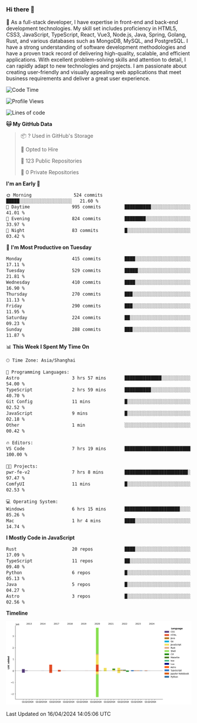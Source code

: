 ### Hi there 👋

🌱 As a full-stack developer, I have expertise in front-end and back-end development technologies. My skill set includes proficiency in HTML5, CSS3, JavaScript, TypeScript, React, Vue3, Node.js, Java, Spring, Golang, Rust, and various databases such as MongoDB, MySQL, and PostgreSQL. I have a strong understanding of software development methodologies and have a proven track record of delivering high-quality, scalable, and efficient applications. With excellent problem-solving skills and attention to detail, I can rapidly adapt to new technologies and projects. I am passionate about creating user-friendly and visually appealing web applications that meet business requirements and deliver a great user experience.

<!--START_SECTION:waka-->
![Code Time](http://img.shields.io/badge/Code%20Time-1%2C344%20hrs%2045%20mins-blue)

![Profile Views](http://img.shields.io/badge/Profile%20Views-23-blue)

![Lines of code](https://img.shields.io/badge/From%20Hello%20World%20I%27ve%20Written-5.6%20million%20lines%20of%20code-blue)

**🐱 My GitHub Data** 

> 📦 ? Used in GitHub's Storage 
 > 
> 💼 Opted to Hire
 > 
> 📜 123 Public Repositories 
 > 
> 🔑 0 Private Repositories 
 > 
**I'm an Early 🐤** 

```text
🌞 Morning                524 commits         █████░░░░░░░░░░░░░░░░░░░░   21.60 % 
🌆 Daytime                995 commits         ██████████░░░░░░░░░░░░░░░   41.01 % 
🌃 Evening                824 commits         ████████░░░░░░░░░░░░░░░░░   33.97 % 
🌙 Night                  83 commits          █░░░░░░░░░░░░░░░░░░░░░░░░   03.42 % 
```
📅 **I'm Most Productive on Tuesday** 

```text
Monday                   415 commits         ████░░░░░░░░░░░░░░░░░░░░░   17.11 % 
Tuesday                  529 commits         █████░░░░░░░░░░░░░░░░░░░░   21.81 % 
Wednesday                410 commits         ████░░░░░░░░░░░░░░░░░░░░░   16.90 % 
Thursday                 270 commits         ███░░░░░░░░░░░░░░░░░░░░░░   11.13 % 
Friday                   290 commits         ███░░░░░░░░░░░░░░░░░░░░░░   11.95 % 
Saturday                 224 commits         ██░░░░░░░░░░░░░░░░░░░░░░░   09.23 % 
Sunday                   288 commits         ███░░░░░░░░░░░░░░░░░░░░░░   11.87 % 
```


📊 **This Week I Spent My Time On** 

```text
🕑︎ Time Zone: Asia/Shanghai

💬 Programming Languages: 
Astro                    3 hrs 57 mins       ██████████████░░░░░░░░░░░   54.00 % 
TypeScript               2 hrs 59 mins       ██████████░░░░░░░░░░░░░░░   40.70 % 
Git Config               11 mins             █░░░░░░░░░░░░░░░░░░░░░░░░   02.52 % 
JavaScript               9 mins              █░░░░░░░░░░░░░░░░░░░░░░░░   02.18 % 
Other                    1 min               ░░░░░░░░░░░░░░░░░░░░░░░░░   00.42 % 

🔥 Editors: 
VS Code                  7 hrs 19 mins       █████████████████████████   100.00 % 

🐱‍💻 Projects: 
pwr-fe-v2                7 hrs 8 mins        ████████████████████████░   97.47 % 
ComfyUI                  11 mins             █░░░░░░░░░░░░░░░░░░░░░░░░   02.53 % 

💻 Operating System: 
Windows                  6 hrs 15 mins       █████████████████████░░░░   85.26 % 
Mac                      1 hr 4 mins         ████░░░░░░░░░░░░░░░░░░░░░   14.74 % 
```

**I Mostly Code in JavaScript** 

```text
Rust                     20 repos            ████░░░░░░░░░░░░░░░░░░░░░   17.09 % 
TypeScript               11 repos            ██░░░░░░░░░░░░░░░░░░░░░░░   09.40 % 
Python                   6 repos             █░░░░░░░░░░░░░░░░░░░░░░░░   05.13 % 
Java                     5 repos             █░░░░░░░░░░░░░░░░░░░░░░░░   04.27 % 
Astro                    3 repos             █░░░░░░░░░░░░░░░░░░░░░░░░   02.56 % 
```



**Timeline**

![Lines of Code chart](https://raw.githubusercontent.com/elton/elton/main/assets/bar_graph.png)


 Last Updated on 16/04/2024 14:05:06 UTC
<!--END_SECTION:waka-->

<!--
**elton/elton** is a ✨ _special_ ✨ repository because its `README.md` (this file) appears on your GitHub profile.

Here are some ideas to get you started:

- 🔭 I’m currently working on ...
- 🌱 I’m currently learning ...
- 👯 I’m looking to collaborate on ...
- 🤔 I’m looking for help with ...
- 💬 Ask me about ...
- 📫 How to reach me: ...
- 😄 Pronouns: ...
- ⚡ Fun fact: ...
-->
